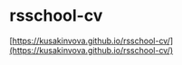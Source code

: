 # rsschool-cv
[https://kusakinvova.github.io/rsschool-cv/](https://kusakinvova.github.io/rsschool-cv/)